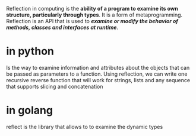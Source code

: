 Reflection in computing is the **ability of a program to examine its own structure, particularly through types**.
It is a form of metaprogramming.
Reflection is an API that is used to ***examine or modify the behavior of methods, classes and interfaces at runtime***.


# in python
Is the way to examine information and attributes about the objects that can be passed as parameters to a function.
Using reflection, we can write one recursive reverse function that will work for strings, lists and any sequence that supports slicing and concatenation


# in golang
reflect is the library that allows to to examine the dynamic types
